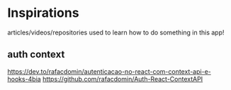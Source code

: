 # Inspirations
articles/videos/repositories used to learn how to do something in this app!

## auth context
https://dev.to/rafacdomin/autenticacao-no-react-com-context-api-e-hooks-4bia
https://github.com/rafacdomin/Auth-React-ContextAPI



